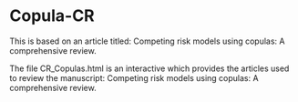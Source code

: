 # Copula-CR
This is based on an article titled: Competing risk models using copulas: A comprehensive review.

The file CR_Copulas.html is an interactive which provides the articles used to review the manuscript: Competing risk models using copulas: A comprehensive review.
